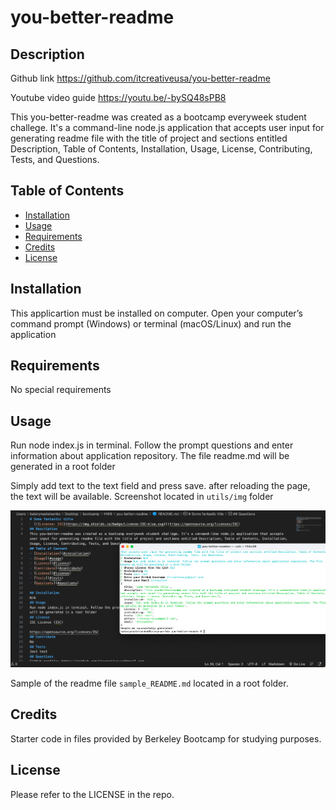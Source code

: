 # you-better-readme

## Description

Github link
https://github.com/itcreativeusa/you-better-readme

Youtube video guide
https://youtu.be/-bySQ48sPB8

This you-better-readme was created as a bootcamp everyweek student challege.
It's a command-line node.js application that accepts user input for generating readme file with the title of project and sections entitled Description, Table of Contents, Installation, Usage, License, Contributing, Tests, and Questions.


## Table of Contents 

- [Installation](#installation)
- [Usage](#usage)
- [Requirements](#requirements)
- [Credits](#credits)
- [License](#license)

## Installation

This applicartion must be installed on computer. Open your computer’s command prompt (Windows) or terminal (macOS/Linux) and run the application
 
## Requirements

No special requirements

## Usage

Run node index.js in terminal.
Follow the prompt questions and enter information about application repository.
The file readme.md will be generated in a root folder

 Simply add text to the text field and press save. after reloading the page, the text will be available.
Screenshot located in `utils/img` folder

![you-better-readme](utils/img/screenshot.png)

Sample of the readme file `sample_README.md` located in a root folder. 

## Credits
 
 Starter code in files provided by Berkeley Bootcamp for studying purposes.

## License

Please refer to the LICENSE in the repo.
